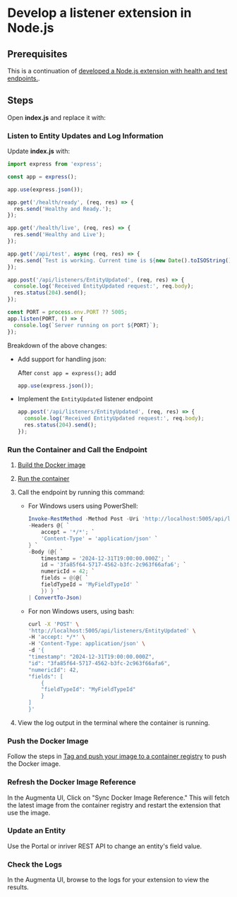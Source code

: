 # Develop a listener extension in Node.js

## Prerequisites

This is a continuation of [developed a Node.js extension with health and test endpoints.](develop-node-js-extension.md).

## Steps

Open **index.js** and replace it with:

### Listen to Entity Updates and Log Information

Update **index.js** with:

```javascript
import express from 'express';

const app = express();

app.use(express.json());

app.get('/health/ready', (req, res) => {
  res.send('Healthy and Ready.');
});

app.get('/health/live', (req, res) => {
  res.send('Healthy and Live');
});

app.get('/api/test', async (req, res) => {
  res.send(`Test is working. Current time is ${new Date().toISOString()}`);
});

app.post('/api/listeners/EntityUpdated', (req, res) => {
  console.log('Received EntityUpdated request:', req.body);
  res.status(204).send();
});

const PORT = process.env.PORT ?? 5005;
app.listen(PORT, () => {
  console.log(`Server running on port ${PORT}`);
});
```

Breakdown of the above changes:

* Add support for handling json:

    After `const app = express();` add

    ```javascript
    app.use(express.json());
    ```

* Implement the `EntityUpdated` listener endpoint

    ```javascript
    app.post('/api/listeners/EntityUpdated', (req, res) => {
      console.log('Received EntityUpdated request:', req.body);
      res.status(204).send();
    });
    ```

### Run the Container and Call the Endpoint

1. [Build the Docker image](develop-node-js-extension.md#build-and-tag-the-docker-image)
2. [Run the container](develop-node-js-extension.md#run-the-container-locally)
3. Call the endpoint by running this command:

    * For Windows users using PowerShell:

        ```powershell
        Invoke-RestMethod -Method Post -Uri 'http://localhost:5005/api/listeners/EntityUpdated' `
        -Headers @{ `
            accept = '*/*'; `
            'Content-Type' = 'application/json' `
        } `
        -Body (@{ `
            timestamp = '2024-12-31T19:00:00.000Z'; `
            id = '3fa85f64-5717-4562-b3fc-2c963f66afa6'; `
            numericId = 42; `
            fields = @(@{ `
            fieldTypeId = 'MyFieldTypeId' `
            }) } `
        | ConvertTo-Json)
        ```

    * For non Windows users, using bash:

        ```sh
        curl -X 'POST' \
        'http://localhost:5005/api/listeners/EntityUpdated' \
        -H 'accept: */*' \
        -H 'Content-Type: application/json' \
        -d '{
        "timestamp": "2024-12-31T19:00:00.000Z",
        "id": "3fa85f64-5717-4562-b3fc-2c963f66afa6",
        "numericId": 42,
        "fields": [
            {
            "fieldTypeId": "MyFieldTypeId"
            }
        ]
        }'
        ```

4. View the log output in the terminal where the container is running.

### Push the Docker Image

Follow the steps in [Tag and push your image to a container registry](../tag-and-push-to-container-registry.md) to push the Docker image.

### Refresh the Docker Image Reference

In the Augmenta UI, Click on "Sync Docker Image Reference." This will fetch the latest image from the container registry and restart the extension that use the image.

### Update an Entity

Use the Portal or inriver REST API to change an entity's field value.

### Check the Logs

In the Augmenta UI, browse to the logs for your extension to view the results.
